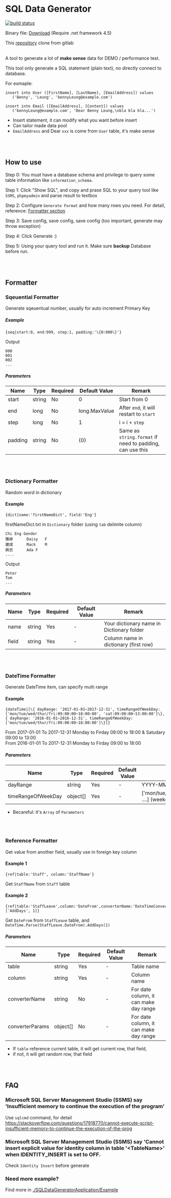 # SQL Data Generator

[![build status](https://gitlab.com/xlebenny/SQLDataGenerator/badges/master/build.svg)](https://gitlab.com/xlebenny/SQLDataGenerator/commits/master)

Binary file: [Download](https://gitlab.com/xlebenny/SQLDataGenerator/-/jobs/artifacts/master/download?job=Release) (Require .net framework 4.5)

This [repository](https://gitlab.com/xlebenny/SQLDataGenerator) clone from gitlab

<br />
A tool to generate a lot of <b>make sense</b> data for DEMO / performance test.

This tool only generate a SQL statement (plain text), no directly connect to database.

For exmaple:
```
insert into User ([FirstName], [LastName], [EmailAddress]) values
   ('Benny', 'Leung', 'bennyLeung@example.com')

insert into Email ([EmailAddress], [Content]) values
   ('bennyLeung@example.com', 'Dear Benny Leung,\nbla bla bla...')
```
* Insert statement, it can modify what you want before insert 
* Can tailor made data pool
* `EmailAddress` and Dear `xxx` is come from `User` table, it's make sense

<br /><br />
## How to use

Step 0:  You must have a database schema and privilege to query some table information like `information_schema`.

Step 1:  Click "Show SQL", and copy and prase SQL to your query tool like `SSMS`, `phpmyadmin` and parse result to textbox

Step 2:  Configure `Generate Format` and how many rows you need. For detail, reference: [Formatter section](#formatter)

Step 3:  Save config, save config, save config (too important, generate may throw exception)

Step 4:  Click Generate :)

Step 5:  Using your query tool and run it.  Make sure <b>backup</b> Database before run.

<br /><br />
## Formatter

### Sqeuential Formatter

Generate sqeuentual number, usually for auto increment Primary Key

##### Example
````
{seq|start:0, end:999, step:1, padding:'\{0:000\}'}
````

Output
````
000
001
002
...
````

##### Parameters
| Name | Type | Required | Default Value | Remark |
| --- | --- | --- | --- | --- |
| start | string | No | 0 | Start from 0
| end | long | No | long.MaxValue | After `end`, it will restart to `start`
| step | long | No | 1 | i = i + `step`
| padding | string | No | {0} | Same as `string.format` if need to padding, can use this


<br /><br />
### Dictionary Formatter

Random word in dictionary

#### Example
````
{dict|name:'firstNameDict', field:'Eng'}
````

firstNameDict.txt in `Dictionary` folder (using `tab` delimite column)
````
Chi	Eng	Gender
雅婷  	Daisy	F
建成  	Mack	M
姵忠  	Ada	F
....
````

Output
````
Peter
Tom
...
````

##### Parameters
| Name | Type | Required | Default Value | Remark |
| --- | --- | --- | --- | --- |
| name | string | Yes | - | Your dictionary name in Dictionary folder
| field | string | Yes | - | Column name in dictionary (first row)


<br /><br />
### DateTime Formatter

Generate DateTime item, can specify multi range

#### Example
````
{dateTime|[\{ dayRange: '2017-01-01~2017-12-31', timeRangeOfWeekDay:['mon/tue/wed/thur/fri:09:00:00~18:00:00', 'sat:09:00:00~13:00:00']\}, { dayRange: '2016-01-01~2016-12-31', timeRangeOfWeekDay:['mon/tue/wed/thur/fri:09:00:00~18:00:00']\}]}
````

From 2017-01-01 To 2017-12-31 Monday to Firday 09:00 to 18:00 & Satudary 09:00 to 13:00
<br />From 2016-01-01 To 2017-12-31 Monday to Firday 09:00 to 18:00

##### Parameters
| Name | Type | Required | Default Value | Remark |
| --- | --- | --- | --- | --- |
| dayRange | string | Yes | - | YYYY-MM-DD~YYYY-MM-DD (FromDate~ToDate)
| timeRangeOfWeekDay | object[] | Yes | - | ['mon/tue/wed/thur/fri/sat/sun:HH:mm:ss~HH:mm:ss', ....] \(weekday: FromTime~ToTime, ...)

* Becareful: it's `Array` of `Parameters`


<br /><br />
### Reference Formatter

Get value from another field, usually use in foreign key column

#### Example 1
````
{ref|table:'Staff', column:'StaffName'}
````

Get `StaffName` from `Staff` table

#### Example 2
````
{ref|table:'StaffLeave',column:'DateFrom',converterName:'DateTimeConverter',converterParams:['AddDays', 1]}
````

Get `DateFrom` from `StaffLeave` table, and `DateTime.Parse(StaffLeave.DateFrom).AddDays(1)`

##### Parameters
| Name | Type | Required | Default Value | Remark |
| --- | --- | --- | --- | --- |
| table | string | Yes | - | Table name
| column | string | Yes | - | Column name
| converterName | string | No | - | For date column, it can make day range
| converterParams | object[] | No | - | For date column, it can make day range

* If `table` reference current table, it will get current row, that field,
* if not, it will get random row, that field

<br /><br />
## FAQ

### Microsoft SQL Server Management Studio (SSMS) say 'Insufficient memory to continue the execution of the program'

Use `sqlcmd` command, for detail
https://stackoverflow.com/questions/17918770/cannot-execute-script-insufficient-memory-to-continue-the-execution-of-the-prog


### Microsoft SQL Server Management Studio (SSMS) say 'Cannot insert explicit value for identity column in table '&#60;TableName&#62;' when IDENTITY_INSERT is set to OFF.

Check `Identity Insert` before generate

### Need more example?

Find more in [./SQLDataGeneratorApplication/Example](./SQLDataGeneratorApplication/Example)
